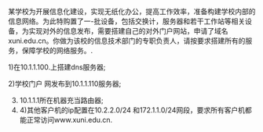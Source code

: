 某学校为开展信息化建设，实现无纸化办公，提高工作效率，准备构建学校内部的信息网络。为此特购置了一-批设备，包括交换计，服务器和若干工作站等相关设备，为实现对外的信息发布，需要搭建自己的对外门户网站，申请了域名xuni.edu.cn。你做为该校的信息技术部门的专职负责人，请按要求搭建所有的服务，保障学校的网络服务。. 

1)在10.1.1.100.上搭建dns服务器; 

2)学校门户 网发布到10.1.1.110服务器; 

3) 10.1.1.1所在机器充当路由器; 
4) 4)其他客户机的ip配置在10.2.2.0/24 和172.1.1.0/24网段，要求所有客户机都能正常访问www.xuni.edu.cn.